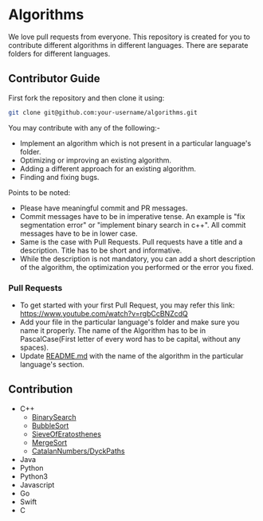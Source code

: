 # Algorithms

We love pull requests from everyone. This repository is created for you to contribute different algorithms in different languages. There are separate folders for different languages.

## Contributor Guide

First fork the repository and then clone it using:


```bash
git clone git@github.com:your-username/algorithms.git
```
You may contribute with any of the following:-
* Implement an algorithm which is not present in a particular language's folder.
* Optimizing or improving an existing algorithm.
* Adding a different approach for an existing algorithm.
* Finding and fixing bugs.

Points to be noted:
* Please have meaningful commit and PR messages.
* Commit messages have to be in imperative tense. An example is "fix segmentation error" or "implement binary search in c++". All commit messages have to be in lower case.
* Same is the case with Pull Requests. Pull requests have a title and a description. Title has to be short and informative.
* While the description is not mandatory, you can add a short description of the algorithm, the optimization you performed or the error you fixed.


### Pull Requests
- To get started with your first Pull Request, you may refer this link: https://www.youtube.com/watch?v=rgbCcBNZcdQ
- Add your file in the particular language's folder and make sure you name it properly. The name of the Algorithm has to be in PascalCase(First letter of every word has to be capital, without any spaces).
- Update [README.md](https://github.com/manishdangi98/algorithms/blob/master/README.md) with the name of the algorithm in the particular language's section.



## Contribution
* C++
    * [BinarySearch](https://github.com/manishdangi98/algorithms/blob/master/C%2B%2B/BinarySearch.cpp)
    * [BubbleSort](https://github.com/DebadityaPal/algorithms/blob/master/C%2B%2B/BubbleSort.cpp)
    * [SieveOfEratosthenes](https://github.com/lostmartian/algorithms/blob/master/C%2B%2B/SieveofEratosthenes.cpp)
    * [MergeSort](https://github.com/lostmartian/algorithms/blob/master/C%2B%2B/MergeSort.cpp)
    * [CatalanNumbers/DyckPaths](https://github.com/lostmartian/algorithms/blob/master/C%2B%2B/CatalanNumber:DyckPath.cpp)
* Java
* Python
* Python3
* Javascript
* Go
* Swift
* C

